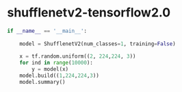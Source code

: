 # shufflenetv2-tensorflow2.0

```python
if __name__ == '__main__':                                       
                                                                 
    model = ShufflenetV2(num_classes=1, training=False)          
                                                                 
    x = tf.random.uniform((2, 224,224, 3))                       
    for ind in range(10000):                                     
        y = model(x)                                             
    model.build((1,224,224,3))                                   
    model.summary()                                              
```                                                          





